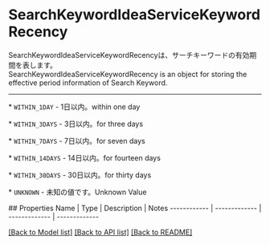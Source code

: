 # SearchKeywordIdeaServiceKeywordRecency

<div lang=\"ja\">SearchKeywordIdeaServiceKeywordRecencyは、サーチキーワードの有効期間を表します。</div> <div lang=\"en\">SearchKeywordIdeaServiceKeywordRecency is an object for storing the effective period information of Search Keyword.</div> <hr> <p>* <code>WITHIN_1DAY</code> - <span lang=\"ja\">1日以内。</span><span lang=\"en\">within one day</span></p> <p>* <code>WITHIN_3DAYS</code> - <span lang=\"ja\">3日以内。</span><span lang=\"en\">for three days</span></p> <p>* <code>WITHIN_7DAYS</code> - <span lang=\"ja\">7日以内。</span><span lang=\"en\">for seven days</span></p> <p>* <code>WITHIN_14DAYS</code> - <span lang=\"ja\">14日以内。</span><span lang=\"en\">for fourteen days</span></p> <p>* <code>WITHIN_30DAYS</code> - <span lang=\"ja\">30日以内。</span><span lang=\"en\">for thirty days</span></p> <p>* <code>UNKNOWN</code> - <span lang=\"ja\">未知の値です。</span><span lang=\"en\">Unknown Value</span></p> 
## Properties
Name | Type | Description | Notes
------------ | ------------- | ------------- | -------------

[[Back to Model list]](../README.md#documentation-for-models) [[Back to API list]](../README.md#documentation-for-api-endpoints) [[Back to README]](../README.md)


